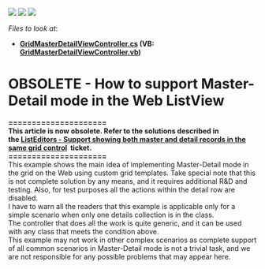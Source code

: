<!-- default badges list -->
![](https://img.shields.io/endpoint?url=https://codecentral.devexpress.com/api/v1/VersionRange/134076490/12.1.4%2B)
[![](https://img.shields.io/badge/Open_in_DevExpress_Support_Center-FF7200?style=flat-square&logo=DevExpress&logoColor=white)](https://supportcenter.devexpress.com/ticket/details/E1512)
[![](https://img.shields.io/badge/📖_How_to_use_DevExpress_Examples-e9f6fc?style=flat-square)](https://docs.devexpress.com/GeneralInformation/403183)
<!-- default badges end -->
<!-- default file list -->
*Files to look at*:

* **[GridMasterDetailViewController.cs](./CS/WebSolution.Module.Web/GridMasterDetailViewController.cs) (VB: [GridMasterDetailViewController.vb](./VB/WebSolution.Module.Web/GridMasterDetailViewController.vb))**
<!-- default file list end -->
# OBSOLETE - How to support Master-Detail mode in the Web ListView


<p><strong>=====================</strong><br /><strong>This article is now obsolete. Refer to the solutions described in the <a href="https://www.devexpress.com/Support/Center/p/AS12152">ListEditors - Support showing both master and detail records in the same grid control</a>  ticket.</strong><br /><strong>=====================</strong><br />This example shows the main idea of implementing Master-Detail mode in the grid on the Web using custom grid templates. Take special note that this is not complete solution by any means, and it requires additional R&D and testing. Also, for test purposes all the actions within the detail row are disabled. <br /> I have to warn all the readers that this example is applicable only for a simple scenario when only one details collection is in the class.<br /> The controller that does all the work is quite generic, and it can be used with any class that meets the condition above.<br /> This example may not work in other complex scenarios as complete support of all common scenarios in Master-Detail mode is not a trivial task, and we are not responsible for any possible problems that may appear here.<br /> </p>

<br/>


